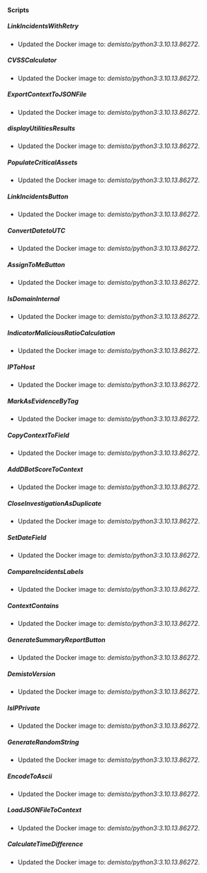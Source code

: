 
#### Scripts

##### LinkIncidentsWithRetry

- Updated the Docker image to: *demisto/python3:3.10.13.86272*.
##### CVSSCalculator

- Updated the Docker image to: *demisto/python3:3.10.13.86272*.
##### ExportContextToJSONFile

- Updated the Docker image to: *demisto/python3:3.10.13.86272*.
##### displayUtilitiesResults

- Updated the Docker image to: *demisto/python3:3.10.13.86272*.
##### PopulateCriticalAssets

- Updated the Docker image to: *demisto/python3:3.10.13.86272*.
##### LinkIncidentsButton

- Updated the Docker image to: *demisto/python3:3.10.13.86272*.
##### ConvertDatetoUTC

- Updated the Docker image to: *demisto/python3:3.10.13.86272*.
##### AssignToMeButton

- Updated the Docker image to: *demisto/python3:3.10.13.86272*.
##### IsDomainInternal

- Updated the Docker image to: *demisto/python3:3.10.13.86272*.
##### IndicatorMaliciousRatioCalculation

- Updated the Docker image to: *demisto/python3:3.10.13.86272*.
##### IPToHost

- Updated the Docker image to: *demisto/python3:3.10.13.86272*.
##### MarkAsEvidenceByTag

- Updated the Docker image to: *demisto/python3:3.10.13.86272*.
##### CopyContextToField

- Updated the Docker image to: *demisto/python3:3.10.13.86272*.
##### AddDBotScoreToContext

- Updated the Docker image to: *demisto/python3:3.10.13.86272*.
##### CloseInvestigationAsDuplicate

- Updated the Docker image to: *demisto/python3:3.10.13.86272*.
##### SetDateField

- Updated the Docker image to: *demisto/python3:3.10.13.86272*.
##### CompareIncidentsLabels

- Updated the Docker image to: *demisto/python3:3.10.13.86272*.
##### ContextContains

- Updated the Docker image to: *demisto/python3:3.10.13.86272*.
##### GenerateSummaryReportButton

- Updated the Docker image to: *demisto/python3:3.10.13.86272*.
##### DemistoVersion

- Updated the Docker image to: *demisto/python3:3.10.13.86272*.
##### IsIPPrivate

- Updated the Docker image to: *demisto/python3:3.10.13.86272*.
##### GenerateRandomString

- Updated the Docker image to: *demisto/python3:3.10.13.86272*.
##### EncodeToAscii

- Updated the Docker image to: *demisto/python3:3.10.13.86272*.
##### LoadJSONFileToContext

- Updated the Docker image to: *demisto/python3:3.10.13.86272*.
##### CalculateTimeDifference

- Updated the Docker image to: *demisto/python3:3.10.13.86272*.
